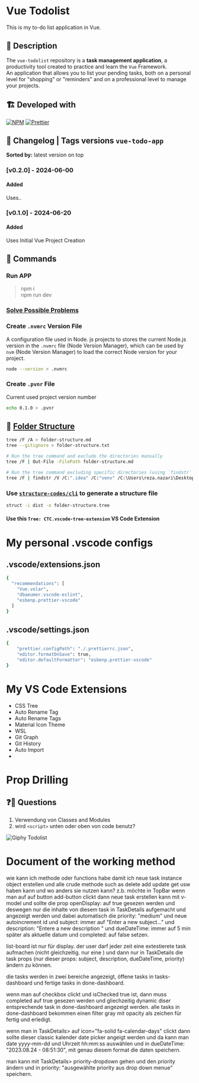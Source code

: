 # Vue Todolist

This is my to-do list application in Vue.

## 🎯 Description

The `vue-todolist` repository is a **task management application**, a productivity tool created to practice and learn the `Vue` Framework.
\
An application that allows you to list your pending tasks, both on a personal level for "shopping" or "reminders" and on a professional level to manage your projects.

## 🏗️ Developed with

[![NPM](https://img.shields.io/badge/npm-CC3534.svg)](https://www.npmjs.com/)
[![Prettier](https://img.shields.io/badge/prettier-F8BC45.svg?logo=prettier&labelColor=1A2B34)](https://prettier.io/)

## 🔖 Changelog | Tags versions `vue-todo-app`

**Sorted by:** latest version on top

### [v0.2.0] - 2024-06-00

#### Added

Uses..

### [v0.1.0] - 2024-06-20

#### Added

Uses Initial Vue Project Creation

## 🚀 Commands

### Run APP

> npm i  
> npm run dev

### [Solve Possible Problems](src/assets/README/01_solve_possibe_problems.md)

### Create `.nvmrc` Version File

A configuration file used in Node. js projects to stores the current Node.js version in the `.nvmrc` file (Node Version Manager), which can be used by `nvm` (Node Version Manager) to load the correct Node version for your project.

```sh
node --version > .nvmrc
```

### Create `.pvnr` File

Current used project version number

```sh
echo 0.1.0 > .pvnr
```

## 📂 [Folder Structure](folder-structure.tree)

```bash
tree /F /A > folder-structure.md
tree --gitignore > folder-structure.txt

# Run the tree command and exclude the directories manually
tree /F | Out-File -FilePath folder-structure.md

# Run the tree command excluding specific directories (using `findstr` to filter out lines)
tree /F | findstr /V /C:".idea" /C:"venv" /C:\Users\reza.nazari\Desktop\WorkDesk\GitLab\develop\python-image-comparison\lfw" > folder-structure.md
```

### Use [`structure-codes/cli`](https://github.com/structure-codes/cli) to generate a structure file

```bash
struct -i dist -o folder-structure.tree
```

#### Use this `Tree: CTC.vscode-tree-extension` VS Code Extension

# My personal .vscode configs

## .vscode/extensions.json

```bash
{
  "recommendations": [
    "Vue.volar",
    "dbaeumer.vscode-eslint",
    "esbenp.prettier-vscode"
  ]
}
```

## .vscode/settings.json

```bash
{
    "prettier.configPath": "./.prettierrc.json",
    "editor.formatOnSave": true,
    "editor.defaultFormatter": "esbenp.prettier-vscode"
}
```

# My VS Code Extensions

- CSS Tree
- Auto Rename Tag
- Auto Rename Tags
- Material Icon Theme
- WSL
- Git Graph
- Git History
- Auto Import
-

# Prop Drilling

## ❓🤔 Questions

1. Verwendung von Classes and Modules
2. wird `<script>` unten oder oben von code benutz?

![Giphy Todolist](https://media.giphy.com/media/B7o99rIuystY4/giphy.gif)

# Document of the working method

wie kann ich methode oder functions habe damit ich neue task instance object erstellen und alle crude methode such as delete add update get usw haben kann und wo anders sie nutzen kann? z.b. möchte in TopBar wenn man auf auf button add-button clickt dann neue task erstellen kann mit v-model und sollte die prop openDisplay: auf true gesezen werden und deswegen nur die inhalte von diesem task in TaskDetails aufgemacht und angezeigt werden und dabei automatisch die priority: "medium" und neue autoincrement id und subject: immer auf "Enter a new subject..." und description: "Entere a new description " und dueDateTime: immer auf 5 min später als aktuelle datum und completed: auf false setzen.

list-board ist nur für display.
der user darf jeder zeit eine extestierete task aufmachen (nicht gleichzeitig. nur eine ) und dann nur in TaskDetails die task props (nur dieser props: subject, description, dueDateTime, priority) ändern zu können.

die tasks werden in zwei bereiche angezeigt, öffene tasks in tasks-dashboard und fertige tasks in done-dashboard.

wenn man auf checkbox clickt und isChecked true ist, dann muss completed auf true gesezen werden und gliechzeitig dynamic diser entsprechende task in done-dashboard angezeigt werden.
alle tasks in done-dashboard bekommen einen filter gray mit opacity als zeichen für fertig und erledigt.

wenn man in TaskDetails> auf icon="fa-solid fa-calendar-days" clickt dann sollte dieser classic kalender date picker angeigt werden und da kann man date yyyy-mm-dd und Uhrzeit hh:mm:ss auswählen und in dueDateTime: "2023.08.24 - 08:51:30", mit genau diesem format die daten speichern.

man kann mit TaskDetails> priority-dropdown gehen und den priority ändern und in priority: "ausgewählte priority aus drop down menue" speichern.
